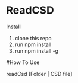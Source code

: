 # ReadCSD
Install
1. clone this repo 
2. run npm install
3. run npm install -g

#How To Use

readCsd [Folder | CSD file]
